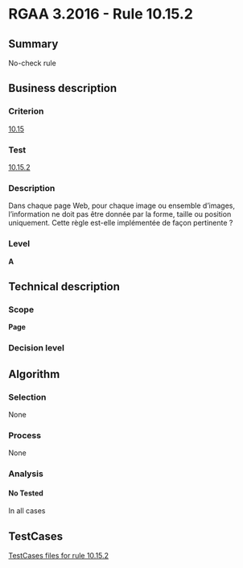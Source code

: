 # RGAA 3.2016 - Rule 10.15.2

## Summary
No-check rule


## Business description

### Criterion
[10.15](http://references.modernisation.gouv.fr/rgaa-accessibilite/criteres.html#crit-10-15)

### Test
[10.15.2](http://references.modernisation.gouv.fr/rgaa-accessibilite/criteres.html#test-10-15-2)

### Description
Dans chaque page Web, pour chaque image ou ensemble d’images, l’information ne doit pas être donnée par la forme, taille ou position uniquement. Cette règle est-elle implémentée de façon pertinente ?

### Level
**A**


## Technical description

### Scope
**Page**

### Decision level


## Algorithm

### Selection
None

### Process
None

### Analysis

#### No Tested
In all cases


##  TestCases

[TestCases files for rule 10.15.2](https://github.com/Asqatasun/Asqatasun/tree/RGAA_3.2016/rules/rules-rgaa3.2016/src/test/resources/testcases/rgaa32016/Rgaa32016Rule101502/)


